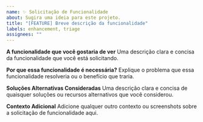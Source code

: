 ```yaml
---
name: ✨ Solicitação de Funcionalidade
about: Sugira uma ideia para este projeto.
title: "[FEATURE] Breve descrição da funcionalidade"
labels: enhancement, triage
assignees: ""
---
```


**A funcionalidade que você gostaria de ver**
Uma descrição clara e concisa da funcionalidade que você está solicitando.

**Por que essa funcionalidade é necessária?**
Explique o problema que essa funcionalidade resolveria ou o benefício que traria.

**Soluções Alternativas Consideradas**
Uma descrição clara e concisa de quaisquer soluções ou recursos alternativos que você considerou.

**Contexto Adicional**
Adicione qualquer outro contexto ou screenshots sobre a solicitação de funcionalidade aqui.
